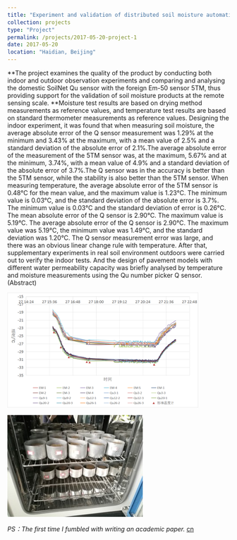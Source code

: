 ```yaml
---
title: "Experiment and validation of distributed soil moisture automatic observation system"
collection: projects
type: "Project"
permalink: /projects/2017-05-20-project-1
date: 2017-05-20
location: "Haidian, Beijing"
---
```


**The project examines the quality of the product by conducting both indoor and outdoor observation experiments and comparing and analysing the domestic SoilNet Qu sensor with the foreign Em-50 sensor 5TM, thus providing support for the validation of soil moisture products at the remote sensing scale. **Moisture test results are based on drying method measurements as reference values, and temperature test results are based on standard thermometer measurements as reference values. Designing the indoor experiment, it was found that when measuring soil moisture, the average absolute error of the Q sensor measurement was 1.29% at the minimum and 3.43% at the maximum, with a mean value of 2.5% and a standard deviation of the absolute error of 2.1%.The average absolute error of the measurement of the 5TM sensor was, at the maximum, 5.67% and at the minimum, 3.74%, with a mean value of 4.9% and a standard deviation of the absolute error of 3.7%.The Q sensor was in the accuracy is better than the 5TM sensor, while the stability is also better than the 5TM sensor. When measuring temperature, the average absolute error of the 5TM sensor is 0.48°C for the mean value, and the maximum value is 1.23°C. The minimum value is 0.03°C, and the standard deviation of the absolute error is 3.7%. The minimum value is 0.03°C and the standard deviation of error is 0.26°C. The mean absolute error of the Q sensor is 2.90°C. The maximum value is 5.19°C. The average absolute error of the Q sensor is 2.90°C. The maximum value was 5.19°C, the minimum value was 1.49°C, and the standard deviation was 1.20°C. The Q sensor measurement error was large, and there was an obvious linear change rule with temperature. After that, supplementary experiments in real soil environment outdoors were carried out to verify the indoor tests. And the design of pavement models with different water permeability capacity was briefly analysed by temperature and moisture measurements using the Qu number picker Q sensor. (Abstract)

![分布式土壤水分](/images/分布式土壤水分.png)

![分布式土壤水分2](/images/分布式土壤水分2.jpg)

*PS：The first time I fumbled with writing an academic paper.* [cn](/pages/2017-05-20-project-1-cn)

[^Faculty of Geographical Science, BNU]: 

